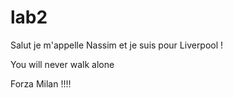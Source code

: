 # lab2
Salut je m'appelle Nassim et je suis pour Liverpool !

You will never walk alone

Forza Milan !!!!

